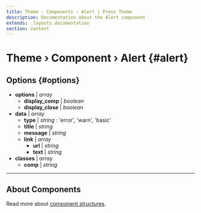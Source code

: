 ```yaml
---
title: Theme › Components › Alert | Press Theme
description: Documentation about the Alert component
extends: _layouts.documentation
section: content
---
```


# Theme › Component › Alert {#alert}

## Options {#options}

- **options** | _array_
  - **display_comp** | _boolean_
  - **display_close** | _boolean_
- **data** | _array_
  - **type** | _string_ : 'error', 'warn', 'basic'
  - **title** | _string_
  - **message** | _string_
  - **link** | _array_
    - **url** | _string_
    - **text** | _string_
- **classes** | _array_
  - **comp** | _string_

---

## About Components

Read more about [component structures](/docs/theme/components/about/#structure).

